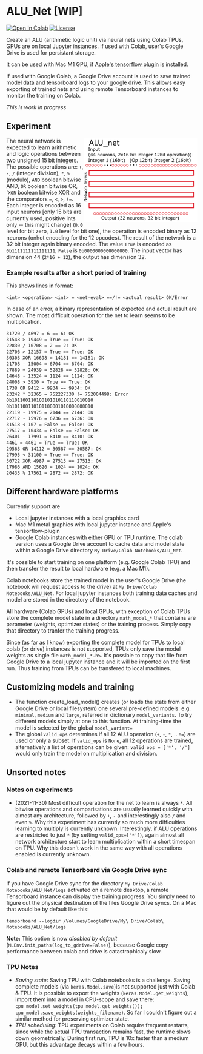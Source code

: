 # ALU_Net [WIP]

<a href="https://colab.research.google.com/github/domschl/ALU_Net/blob/main/ALU_Net.ipynb" target="_parent"><img src="https://colab.research.google.com/assets/colab-badge.svg" alt="Open In Colab"/></a>
[![License](http://img.shields.io/badge/license-MIT-brightgreen.svg?style=flat)](LICENSE)

Create an ALU (arithmetic logic unit) via neural nets using Colab TPUs, GPUs are on local Jupyter instances.
If used with Colab, user's Google Drive is used for persistant storage.

It can be used with Mac M1 GPU, if [Apple's tensorflow plugin](https://developer.apple.com/metal/tensorflow-plugin/) is installed.

If used with Google Colab, a Google Drive account is used to save trained model data and tensorboard logs to your google drive.
This allows easy exporting of trained nets and using remote Tensorboard instances to monitor the training on Colab.

_This is work in progress_

## Experiment

<img align="right" width="300" src="https://github.com/domschl/ALU_Net/blob/main/resources/ALU.png">

The neural network is expected to learn arithmetic and logic operations between two unsigned 15 bit integers. The possible operations are: `+`, `-`, `/` (integer division), `*`, `%` (modulo), `AND` boolean bitwise AND, `OR` boolean bitwise OR, '`XOR` boolean bitwise XOR and the comparators `=`, `<`, `>`, `!=`.
Each integer is encoded as 16 input neurons [only 15 bits are currently used, positive ints only -- this might change] (`0.0` level for bit zero, `1.0` level for bit one), the operation is encoded binary as 12 neurons (onhot encoding for the 12 opcodes).
The result of the network is a 32 bit integer again binary encoded. The value `True` is encoded as `0b1111111111111111`, `False` is `0b0000000000000000`.
The input vector has dimension 44 (`2*16 + 12`), the output has dimension 32.

### Example results after a short period of training

This shows lines in format:


```
<int> <operation> <int> = <net-eval> ==/!= <actual result> OK/Error
```

In case of an error, a binary representation of expected and actual result are shown.
The most difficult operation for the net to learn seems to be multiplication.
```
31720 / 4697 = 6 == 6: OK
31548 > 19449 = True == True: OK
22830 / 10708 = 2 == 2: OK
22706 > 12157 = True == True: OK
30303 XOR 16698 = 14181 == 14181: OK
21708 - 15004 = 6704 == 6704: OK
27889 + 24939 = 52828 == 52828: OK
14648 - 13524 = 1124 == 1124: OK
24008 > 3930 = True == True: OK
1738 OR 9412 = 9934 == 9934: OK
23242 * 32365 = 752227330 != 752004498: Error
0b101100110100101010110110010010
0b101100110101100001010000000010
22119 - 19975 = 2144 == 2144: OK
22712 - 15976 = 6736 == 6736: OK
31518 < 107 = False == False: OK
27517 = 10434 = False == False: OK
26401 - 17991 = 8410 == 8410: OK
4461 = 4461 = True == True: OK
29563 OR 14112 = 30587 == 30587: OK
27995 < 31100 = True == True: OK
30722 XOR 4987 = 27513 == 27513: OK
17986 AND 15620 = 1024 == 1024: OK
20433 % 17561 = 2872 == 2872: OK
```

## Different hardware platforms

Currently support are

- Local jupyter instances with a local graphics card
- Mac M1 metal graphics with local jupyter instance and Apple's tensorflow-plugin
- Google Colab instances with either GPU or TPU runtime. The colab version uses a Google Drive account to cache data and model state within a Google Drive directory `My Drive/Colab Notebooks/ALU_Net`.

It's possible to start training on one platform (e.g. Google Colab TPU) and then transfer the result to local hardware (e.g. a Mac M1).

Colab notebooks store the trained model in the user's Google Drive (the notebook will request access to the drive) at `My Drive/Colab Notebooks/ALU_Net`.
For local jupyter instances both training data caches and model are stored in the directory of the notebook.

All hardware (Colab GPUs) and local GPUs, with exception of Colab TPUs store the complete model state in a directory `math_model_*` that contains are parameter (weights, optimizer states) or the training process. Simply copy that directory to tranfer the training progress.

Since (as far as I know) exporting the complete model for TPUs to local colab (or drive) instances is not supported, TPUs only save the model weights as single file `math_model_*.h5`. It's possible to copy that file from Google Drive to a local jupyter instance and it will be imported on the first run. Thus training from TPUs can be transfered to local machines.

## Customizing models and training

* The function create_load_model() creates (or loads the state from either Google Drive or local filesystem) one several pre-defined models: e.g. `minimal`, `medium` and `large`, referred in dictionary `model_variants`. To try different models simply at one to this function. At training-time the model is selected by the global `model_variant=`
* The global `valid_ops` determines if all 12 ALU operation (`+`, `-`, `*`, .. `!=`) are used or only a subset. If `valid_ops` is `None`, all 12 operations are trained, alternatively a list of operations can be given: `valid_ops = ['*', '/']` would only train the model on multiplication and division.

## Unsorted notes

### Notes on experiments

- (2021-11-30) Most difficult operation for the net to learn is always `*`. All bitwise operations and comparisations are usually learned quickly with almost any architecture, followed by `+`, `-` and interestingly also `/` and even `%`. Why this experiment has currently so much more difficulties learning to multiply is currently unknown. Interestingly, if ALU operations are restricted to just `*` (by setting `valid_ops=['*']`), again almost all network architecture start to learn multiplication within a short timespan on TPU. Why this doesn't work in the same way with all operations enabled is currently unknown. 

### Colab and remote Tensorboard via Google Drive sync

If you have Google Drive sync for the directory `My Drive/Colab Notebooks/ALU_Net/logs` activated on a remote desktop, a remote Tensorboard instance can display the training progress. You simply need to figure out the physical destination of the files Google Drive syncs. On a Mac that would be by default like this:

```
tensorboard --logdir /Volumes/GoogleDrive/My\ Drive/Colab\ Notebooks/ALU_Net/logs
```

__Note:__ This option is now _disabled by default_ (`MLEnv.init_paths(log_to_gdrive=False)`), because Google copy performance between colab and drive is catastrophicaly slow.

### TPU Notes

- *Saving state*: Saving TPU with Colab notebooks is a challenge. Saving complete models (via `keras.Model.save`)is not supported just with Colab & TPU. It is possible to export the weights (`keras.Model.get_weights`), import them into a model in CPU-scope and save there: `cpu_model.set_weights(tpu_model.get_weights()); cpu_model.save_weights(weights_filename)`. So far I couldn't figure out a similar method for preserving optimizer state.
- *TPU scheduling*: TPU experiments on Colab require frequent restarts, since while the actual TPU transaction remains fast, the runtime slows down geometrically. During first run, TPU is 10x faster than a medium GPU, but this advantage decays within a few hours.
